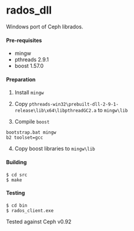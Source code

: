 # rados_dll
Windows port of Ceph librados.

#### Pre-requisites
* mingw
* pthreads 2.9.1
* boost 1.57.0

#### Preparation
1) Install `mingw`

2) Copy `pthreads-win32\prebuilt-dll-2-9-1-release\lib\x64\libpthreadGC2.a` to `mingw\lib`

3) Compile `boost`

```
bootstrap.bat mingw
b2 toolset=gcc
```

4) Copy boost libraries to `mingw\lib`

#### Building

```
$ cd src
$ make
```

#### Testing

```
$ cd bin
$ rados_client.exe
```

Tested against Ceph v0.92